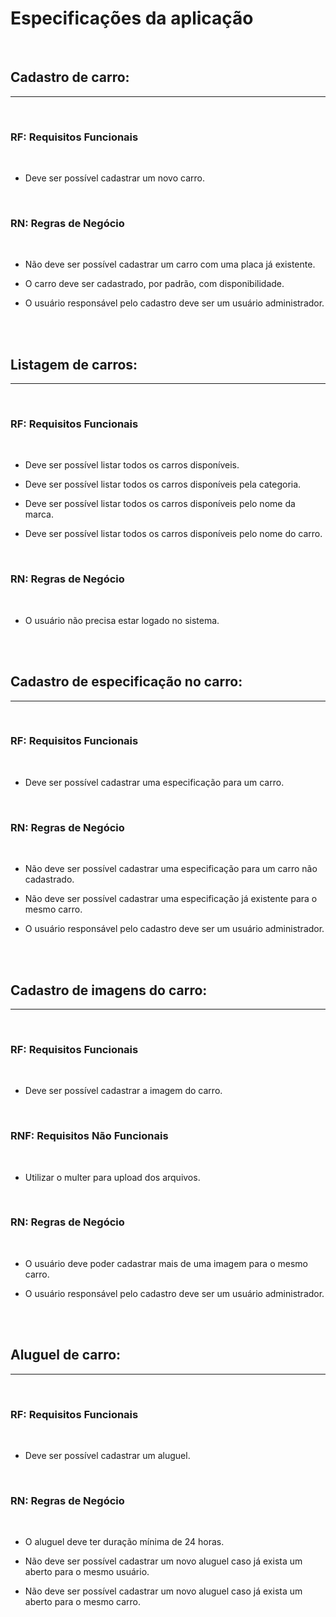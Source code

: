 # Especificações da aplicação

<br/>

## Cadastro de carro:
---

<br/>

### **RF**: Requisitos Funcionais

<br/>

- Deve ser possível cadastrar um novo carro.

<br/>

### **RN**: Regras de Negócio

<br/>

- Não deve ser possível cadastrar um carro com uma placa já existente.

- O carro deve ser cadastrado, por padrão, com disponibilidade.

- O usuário responsável pelo cadastro deve ser um usuário administrador.

<br/>
<br/>

## Listagem de carros:
---

<br/>

### **RF**: Requisitos Funcionais

<br/>

- Deve ser possível listar todos os carros disponíveis.

- Deve ser possível listar todos os carros disponíveis pela categoria.

- Deve ser possível listar todos os carros disponíveis pelo nome da marca.

- Deve ser possível listar todos os carros disponíveis pelo nome do carro.

<br/>

### **RN**: Regras de Negócio

<br/>

- O usuário não precisa estar logado no sistema.

<br/>
<br/>

## Cadastro de especificação no carro:
---

<br/>

### **RF**: Requisitos Funcionais

<br/>

- Deve ser possível cadastrar uma especificação para um carro.

<br/>

### **RN**: Regras de Negócio

<br/>

- Não deve ser possível cadastrar uma especificação para um carro não cadastrado.

- Não deve ser possível cadastrar uma especificação já existente para o mesmo carro.

- O usuário responsável pelo cadastro deve ser um usuário administrador.

<br/>
<br/>

## Cadastro de imagens do carro:
---

<br/>

### **RF**: Requisitos Funcionais

<br/>

- Deve ser possível cadastrar a imagem do carro.

<br/>

### **RNF**: Requisitos Não Funcionais

<br/>

- Utilizar o multer para upload dos arquivos.

<br/>

### **RN**: Regras de Negócio

<br/>

- O usuário deve poder cadastrar mais de uma imagem para o mesmo carro.

- O usuário responsável pelo cadastro deve ser um usuário administrador.

<br/>
<br/>

## Aluguel de carro:
---

<br/>

### **RF**: Requisitos Funcionais

<br/>

- Deve ser possível cadastrar um aluguel.

<br/>

### **RN**: Regras de Negócio

<br/>

- O aluguel deve ter duração mínima de 24 horas.

- Não deve ser possível cadastrar um novo aluguel caso já exista um aberto para o mesmo usuário.

- Não deve ser possível cadastrar um novo aluguel caso já exista um aberto para o mesmo carro.

